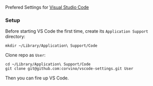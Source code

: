 Prefered Settings for [Visual Studio Code](https://code.visualstudio.com)

### Setup

Before starting VS Code the first time, create its `Application Support` directory:

```
mkdir ~/Library/Application\ Support/Code
```

Clone repo as `User`:

```
cd ~/Library/Application\ Support/Code
git clone git@github.com:corvino/vscode-settings.git User
```

Then you can fire up VS Code.

